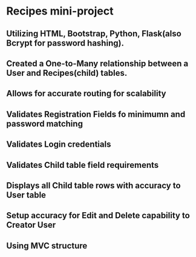 # Recipes mini-project
## Utilizing HTML, Bootstrap, Python, Flask(also Bcrypt for password hashing).
## Created a One-to-Many relationship between a User and Recipes(child) tables.
## Allows for accurate routing for scalability
## Validates Registration Fields fo minimumn and password matching
## Validates Login credentials
## Validates Child table field requirements
## Displays all Child table rows with accuracy to User table
## Setup accuracy for Edit and Delete capability to Creator User
## Using MVC structure
